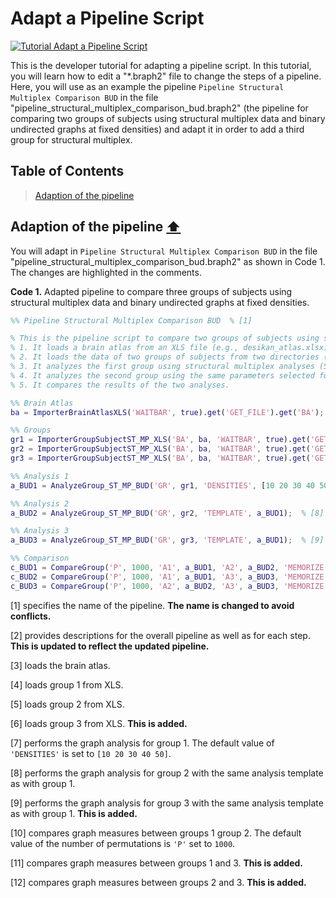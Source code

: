 # Adapt a Pipeline Script

[![Tutorial Adapt a Pipeline Script](https://img.shields.io/badge/PDF-Download-red?style=flat-square&logo=adobe-acrobat-reader)](dev_pipeline.pdf)

This is the developer tutorial for adapting a pipeline script. 
In this tutorial, you will learn how to edit a "*.braph2" file to change the steps of a pipeline. Here, you will use as an example the pipeline `Pipeline Structural Multiplex Comparison BUD` in the file "pipeline\_structural\_multiplex\_comparison\_bud.braph2" (the pipeline for comparing two groups of subjects using structural multiplex data and binary undirected graphs at fixed densities) and adapt it in order to add a third group for structural multiplex.


## Table of Contents
> [Adaption of the pipeline](#Adaption-of-the-pipeline)
>



<a id="Adaption-of-the-pipeline"></a>
## Adaption of the pipeline  [⬆](#Table-of-Contents)

You will adapt in `Pipeline Structural Multiplex Comparison BUD` in the file "pipeline\_structural\_multiplex\_comparison\_bud.braph2" as shown in Code 1. The changes are highlighted in the comments.

**Code 1.** Adapted pipeline to compare three groups of subjects using structural multiplex data and binary undirected graphs at fixed densities.
````matlab
%% Pipeline Structural Multiplex Comparison BUD  % [1]

% This is the pipeline script to compare two groups of subjects using structural multiplex data and binary undirected graphs at fixed densities.  % [2]
% 1. It loads a brain atlas from an XLS file (e.g., desikan_atlas.xlsx).
% 2. It loads the data of two groups of subjects from two directories (e.g., ST_MP_group_1_XLS and ST_MP_group_2_XLS).
% 3. It analyzes the first group using structural multiplex analyses (ST_MP) based on binary unidrected graphs at fixed densities (BUD).
% 4. It analyzes the second group using the same parameters selected for the first group.
% 5. It compares the results of the two analyses.

%% Brain Atlas
ba = ImporterBrainAtlasXLS('WAITBAR', true).get('GET_FILE').get('BA');  % [3]

%% Groups
gr1 = ImporterGroupSubjectST_MP_XLS('BA', ba, 'WAITBAR', true).get('GET_DIR').get('GR');  % [4]
gr2 = ImporterGroupSubjectST_MP_XLS('BA', ba, 'WAITBAR', true).get('GET_DIR').get('GR');  % [5]
gr3 = ImporterGroupSubjectST_MP_XLS('BA', ba, 'WAITBAR', true).get('GET_DIR').get('GR');  % [6]

%% Analysis 1
a_BUD1 = AnalyzeGroup_ST_MP_BUD('GR', gr1, 'DENSITIES', [10 20 30 40 50]);  % [7]

%% Analysis 2
a_BUD2 = AnalyzeGroup_ST_MP_BUD('GR', gr2, 'TEMPLATE', a_BUD1);  % [8]

%% Analysis 3
a_BUD3 = AnalyzeGroup_ST_MP_BUD('GR', gr3, 'TEMPLATE', a_BUD1);  % [9]

%% Comparison
c_BUD1 = CompareGroup('P', 1000, 'A1', a_BUD1, 'A2', a_BUD2, 'MEMORIZE', true);  % [10]
c_BUD2 = CompareGroup('P', 1000, 'A1', a_BUD1, 'A3', a_BUD3, 'MEMORIZE', true);  % [11]
c_BUD3 = CompareGroup('P', 1000, 'A2', a_BUD2, 'A3', a_BUD3, 'MEMORIZE', true);  % [12]
````

[1] specifies the name of the pipeline. **The name is changed to avoid conflicts.**

[2] provides descriptions for the overall pipeline as well as for each step. **This is updated to reflect the updated pipeline.**

[3] loads the brain atlas.

[4] loads group 1 from XLS.

[5] loads group 2 from XLS.

[6] loads group 3 from XLS. **This is added.**

[7] performs the graph analysis for group 1. The default value of `'DENSITIES'` is set to `[10 20 30 40 50]`.

[8] performs the graph analysis for group 2 with the same analysis template as with group 1.

[9] performs the graph analysis for group 3 with the same analysis template as with group 1. **This is added.**

[10] compares graph measures between groups 1 group 2. The default value of the number of permutations is `'P'` set to `1000`.

[11] compares graph measures between groups 1 and 3. **This is added.**

[12] compares graph measures between groups 2 and 3. **This is added.**
